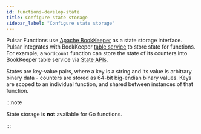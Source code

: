 ```yaml
---
id: functions-develop-state
title: Configure state storage
sidebar_label: "Configure state storage"
---
```


Pulsar Functions use [Apache BookKeeper](https://bookkeeper.apache.org) as a state storage interface. Pulsar integrates with BookKeeper [table service](https://docs.google.com/document/d/155xAwWv5IdOitHh1NVMEwCMGgB28M3FyMiQSxEpjE-Y/edit#heading=h.56rbh52koe3f) to store state for functions. For example, a `WordCount` function can store the state of its counters into BookKeeper table service via [State APIs](functions-develop-state-api).

States are key-value pairs, where a key is a string and its value is arbitrary binary data - counters are stored as 64-bit big-endian binary values. Keys are scoped to an individual function, and shared between instances of that function.

:::note

State storage is **not** available for Go functions.

:::
